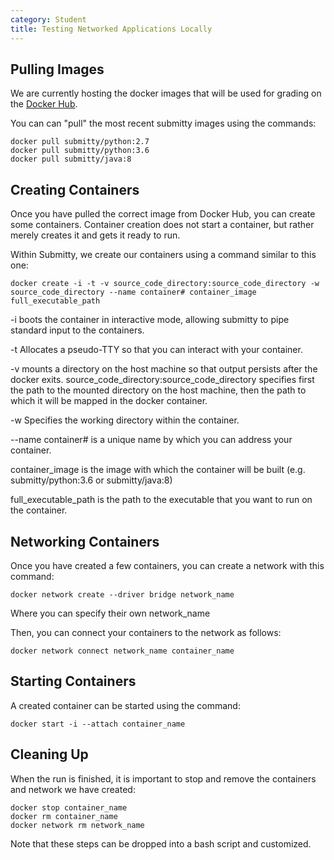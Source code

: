 ```yaml
---
category: Student
title: Testing Networked Applications Locally
---
```



## Pulling Images

We are currently hosting the docker images that will be used for grading on the
[Docker Hub](https://hub.docker.com/u/submitty/).  

You can can "pull" the most recent submitty images using the commands:  
```
docker pull submitty/python:2.7
docker pull submitty/python:3.6
docker pull submitty/java:8
```

## Creating Containers

Once you have pulled the correct image from Docker Hub, you can create some
containers. Container creation does not start a container, but rather merely
creates it and gets it ready to run.

Within Submitty, we create our containers using a command similar to this one:  

```
docker create -i -t -v source_code_directory:source_code_directory -w source_code_directory --name container# container_image full_executable_path
```  

-i boots the container in interactive mode, allowing submitty to pipe standard
input to the containers.  

-t Allocates a pseudo-TTY so that you can interact with your container.  

-v mounts a directory on the host machine so that output persists after the
docker exits. source_code_directory:source_code_directory specifies first
the path to the mounted directory on the host machine, then the path to which
it will be mapped in the docker container.  

-w Specifies the working directory within the container.  

--name container# is a unique name by which you can address your
container.  

container_image is the image with which the container will be built
(e.g. submitty/python:3.6 or submitty/java:8)  

full_executable_path is the path to the executable that you want to run on the
container.  

## Networking Containers  

Once you have created a few containers, you can create a network with this command:

```
docker network create --driver bridge network_name
```
Where you can specify their own network_name

Then, you can connect your containers to the network as follows:
```
docker network connect network_name container_name
```

## Starting Containers  

A created container can be started using the command:
```
docker start -i --attach container_name
```

## Cleaning Up  

When the run is finished, it is important to stop and remove the containers and network we have created:  
```
docker stop container_name
docker rm container_name
docker network rm network_name
```

Note that these steps can be dropped into a bash script and customized.  
